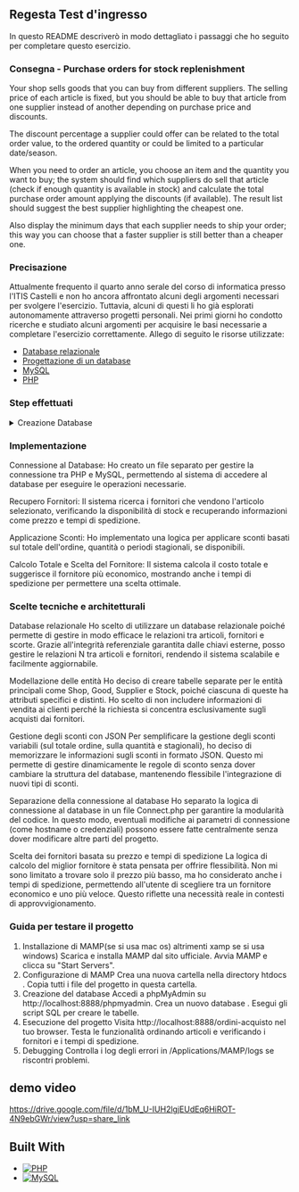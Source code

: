## Regesta Test d'ingresso

In questo README descriverò in modo dettagliato i passaggi che ho seguito per completare questo esercizio.

### Consegna - Purchase orders for stock replenishment

Your shop sells goods that you can buy from different suppliers. The selling price of each article is fixed, but you should be able to buy that article from one supplier instead of another depending on purchase price and discounts.

The discount percentage a supplier could offer can be related to the total order value, to the ordered quantity or could be limited to a particular date/season.

When you need to order an article, you choose an item and the quantity you want to buy; the system should find which suppliers do sell that article (check if enough quantity is available in stock) and calculate the total purchase order amount applying the discounts (if available). The result list should suggest the best supplier highlighting the cheapest one.

Also display the minimum days that each supplier needs to ship your order; this way you can choose that a faster supplier is still better than a cheaper one.

### Precisazione

Attualmente frequento il quarto anno serale del corso di informatica presso l'ITIS Castelli e non ho ancora affrontato alcuni degli argomenti necessari per svolgere l'esercizio. Tuttavia, alcuni di questi li ho già esplorati autonomamente attraverso progetti personali. Nei primi giorni ho condotto ricerche e studiato alcuni argomenti per acquisire le basi necessarie a completare l'esercizio correttamente. Allego di seguito le risorse utilizzate:

- [Database relazionale](https://www.oracle.com/it/database/what-is-a-relational-database/)
- [Progettazione di un database](https://ilprofdinformatica.altervista.org/classe5/db_progetto.htm)
- [MySQL](https://www.youtube.com/watch?v=5OdVJbNCSso)
- [PHP](https://www.youtube.com/watch?v=zZ6vybT1HQs)

### Step effettuati

<details close>
<summary>
Creazione Database
</summary> 
<br>
NB: si presume questo database gestisce solo le transazione di acquisti di articoli da parte del nostro shop dai fornitore e non le transazioni di vendita degli articoli ai clienti
  
#### Entità e relativi attributi
- Shop: shop_id - name - via - civico - citta - nazione
- Good: good_id - name - selling_price (prezzo di vendita fisso) - purchase_price (in questo caso, il prezzo rappresenta il prezzo di vendita del prodotto da parte del fornitore)
- Supplier: supplier_id - name - discount_total_value_ind (JSON con le indicazioni su come effettutre lo sconto) - discount_on_quantity_ind (JSON con le indicazioni su come effettutre lo sconto) - discount_date_season_ind (JSON con le indicazioni su come effettutre lo sconto) - min_days_to_ship (questo attributo può essere nullo)
- Stock: stock_id - quantita

### Cardinalità

- Good-Supplier => N:N (FORNIRE): un articolo può essere fornito da più fornitori, e un fornitore può offrire più articoli.
- Supplier-Stock => 1:N (GESTIRE): un fornitore può gestire più scorte di diversi prodotti, mentre una scorta specifica è gestita da un unico fornitore.
- Good-Stock => 1:N (CONTENERE): un articolo può essere presente in più scorte gestite da diversi fornitori, mentre una specifica scorta contiene un solo articolo (in quantità variabile)
- Shop-Good => N:N (ACQUISTARE): Un negozio può acquistare più articoli, mentre un articolo può essere acquistato da un più negozi

### Schema logico

- shop (`shop_id` - name - via - civico - citta - nazione)
- Good (`good_id` - name - selling_price - purchase_price)
- Supplier (`supplier_id` - name - discount_total_value_ind - discount_on_quantity_ind - discount_date_season_ind - min_days_to_ship)
- Stock (`stock_id` - quantita - supplier_id (FK) - good_id (FK))
- FORNIRE (`good_id` (FK) - `supplier_id` (FK))
- ACQUISTARE (`shop_id` (FK) - `good_id` (FK))

</details>


### Implementazione
  
Connessione al Database:
Ho creato un file separato per gestire la connessione tra PHP e MySQL, permettendo al sistema di accedere al database per eseguire le operazioni necessarie.
  
Recupero Fornitori:
Il sistema ricerca i fornitori che vendono l'articolo selezionato, verificando la disponibilità di stock e recuperando informazioni come prezzo e tempi di spedizione.

Applicazione Sconti:
Ho implementato una logica per applicare sconti basati sul totale dell'ordine, quantità o periodi stagionali, se disponibili.

Calcolo Totale e Scelta del Fornitore:
Il sistema calcola il costo totale e suggerisce il fornitore più economico, mostrando anche i tempi di spedizione per permettere una scelta ottimale.


### Scelte tecniche e architetturali

Database relazionale
Ho scelto di utilizzare un database relazionale poiché permette di gestire in modo efficace le relazioni tra articoli, fornitori e scorte. Grazie all'integrità referenziale garantita dalle chiavi esterne, posso gestire le relazioni N
tra articoli e fornitori, rendendo il sistema scalabile e facilmente aggiornabile.

Modellazione delle entità
Ho deciso di creare tabelle separate per le entità principali come Shop, Good, Supplier e Stock, poiché ciascuna di queste ha attributi specifici e distinti. Ho scelto di non includere informazioni di vendita ai clienti perché la richiesta si concentra esclusivamente sugli acquisti dai fornitori.

Gestione degli sconti con JSON
Per semplificare la gestione degli sconti variabili (sul totale ordine, sulla quantità e stagionali), ho deciso di memorizzare le informazioni sugli sconti in formato JSON. Questo mi permette di gestire dinamicamente le regole di sconto senza dover cambiare la struttura del database, mantenendo flessibile l'integrazione di nuovi tipi di sconti.

Separazione della connessione al database
Ho separato la logica di connessione al database in un file Connect.php per garantire la modularità del codice. In questo modo, eventuali modifiche ai parametri di connessione (come hostname o credenziali) possono essere fatte centralmente senza dover modificare altre parti del progetto.

Scelta dei fornitori basata su prezzo e tempi di spedizione
La logica di calcolo del miglior fornitore è stata pensata per offrire flessibilità. Non mi sono limitato a trovare solo il prezzo più basso, ma ho considerato anche i tempi di spedizione, permettendo all'utente di scegliere tra un fornitore economico e uno più veloce. Questo riflette una necessità reale in contesti di approvvigionamento.


### Guida per testare il progetto

1. Installazione di MAMP(se si usa mac os) altrimenti xamp se si usa windows)
Scarica e installa MAMP dal sito ufficiale.
Avvia MAMP e clicca su "Start Servers".
2. Configurazione di MAMP
Crea una nuova cartella nella directory htdocs .
Copia tutti i file del progetto in questa cartella.
3. Creazione del database
Accedi a phpMyAdmin su http://localhost:8888/phpmyadmin.
Crea un nuovo database .
Esegui gli script SQL per creare le tabelle.
4. Esecuzione del progetto
Visita http://localhost:8888/ordini-acquisto nel tuo browser.
Testa le funzionalità ordinando articoli e verificando i fornitori e i tempi di spedizione.
5. Debugging
Controlla i log degli errori in /Applications/MAMP/logs se riscontri problemi.


## demo video
https://drive.google.com/file/d/1bM_U-IUH2lgjEUdEq6HiROT-4N9ebGWr/view?usp=share_link

## Built With

- [![PHP][PHP-badge]][PHP-url]
- [![MySQL][MySQL-badge]][MySQL-url]

[PHP-badge]: https://img.shields.io/badge/PHP-777BB4?style=flat&logo=php&logoColor=white
[MySQL-badge]: https://img.shields.io/badge/MySQL-00618A?style=flat&logo=mysql&logoColor=white
[PHP-url]: https://www.php.net/
[MySQL-url]: https://www.mysql.com/
